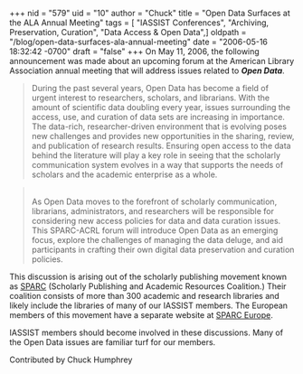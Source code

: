 +++
nid = "579"
uid = "10"
author = "Chuck"
title = "Open Data Surfaces at the ALA Annual Meeting"
tags = [ "IASSIST Conferences", "Archiving, Preservation, Curation", "Data Access & Open Data",]
oldpath = "/blog/open-data-surfaces-ala-annual-meeting"
date = "2006-05-16 18:32:42 -0700"
draft = "false"
+++
On May 11, 2006, the following announcement was made about an upcoming
forum at the American Library Association annual meeting that will
address issues related to ***Open Data***.

> During the past several years, Open Data has become a field of urgent
> interest to researchers, scholars, and librarians. With the amount of
> scientific data doubling every year, issues surrounding the access,
> use, and curation of data sets are increasing in importance. The
> data-rich, researcher-driven environment that is evolving poses new
> challenges and provides new opportunities in the sharing, review, and
> publication of research results. Ensuring open access to the data
> behind the literature will play a key role in seeing that the
> scholarly communication system evolves in a way that supports the
> needs of scholars and the academic enterprise as a whole.

> \
> As Open Data moves to the forefront of scholarly communication,
> librarians, administrators, and researchers will be responsible for
> considering new access policies for data and data curation issues.
> This SPARC-ACRL forum will introduce Open Data as an emerging focus,
> explore the challenges of managing the data deluge, and aid
> participants in crafting their own digital data preservation and
> curation policies.

This discussion is arising out of the scholarly publishing movement
known as [SPARC](http://www.arl.org/sparc) (Scholarly Publishing and
Academic Resources Coalition.) Their coalition consists of more than 300
academic and research libraries and likely include the libraries of many
of our IASSIST members. The European members of this movement have a
separate website at [SPARC Europe](http://www.sparceurope.org).

IASSIST members should become involved in these discussions. Many of the
Open Data issues are familiar turf for our members.

Contributed by Chuck Humphrey

